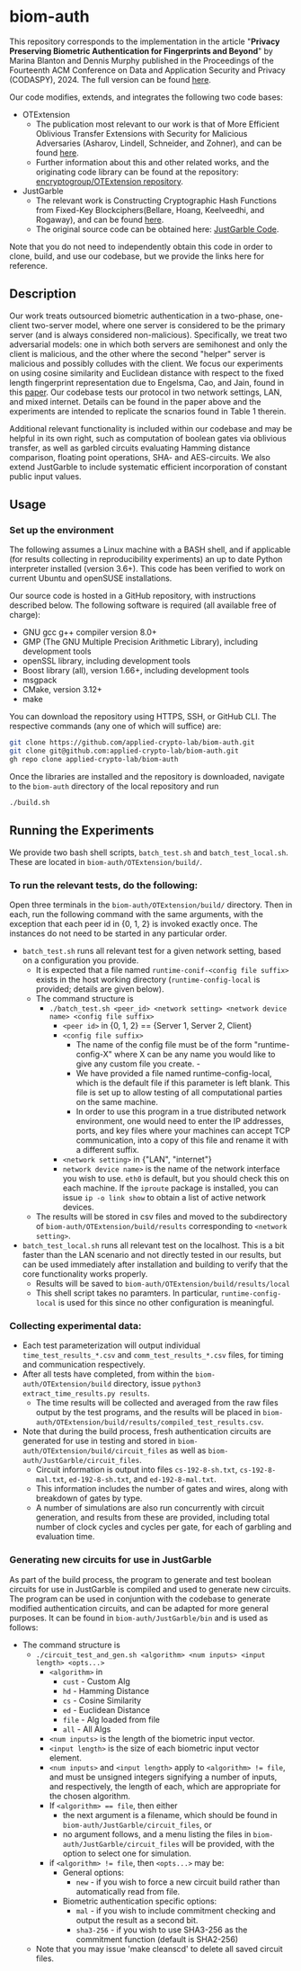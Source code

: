 # biom-auth

This repository corresponds to the implementation in the article "**Privacy Preserving Biometric Authentication for Fingerprints and Beyond**" by Marina Blanton and Dennis Murphy published in the Proceedings of the Fourteenth ACM Conference on Data and Application Security and Privacy (CODASPY), 2024. The full version can be found [here](https://eprint.iacr.org/2024/525.pdf).

Our code modifies, extends, and integrates the following two code bases:

  - OTExtension
    - The publication most relevant to our work is that of More Efficient Oblivious Transfer Extensions with Security for Malicious Adversaries (Asharov, Lindell, Schneider, and Zohner), and can be found [here](https://eprint.iacr.org/2015/061.pdf).
    - Further information about this and other related works, and the originating code library can be found at the repository: [encryptogroup/OTExtension repository](https://github.com/encryptogroup/OTExtension).
  - JustGarble
    - The relevant work is Constructing Cryptographic Hash Functions from Fixed-Key Blockciphers(Bellare, Hoang, Keelveedhi, and Rogaway), and can be found [here](https://www.iacr.org/cryptodb/data/paper.php?pubkey=23874).
    - The original source code can be obtained here: [JustGarble Code](https://cseweb.ucsd.edu/groups/justgarble/).

Note that you do not need to independently obtain this code in order to clone, build, and use our codebase, but we provide the links here for reference.


## Description
Our work treats outsourced biometric authentication in a two-phase, one-client two-server model, where one server is considered to be the primary server (and is always considered non-malicious). Specifically, we treat two adversarial models: one in which both servers are semihonest and only the client is malicious, and the other where the second "helper" server is malicious and possibly colludes with the client. We focus our experiments on using cosine similarity and Euclidean distance with respect to the fixed length fingerprint representation due to Engelsma, Cao, and Jain, found in this [paper](https://arxiv.org/pdf/1909.09901). Our codebase tests our protocol in two network settings, LAN, and mixed internet. Details can be found in the paper above and the experiments are intended to replicate the scnarios found in Table 1 therein.

Additional relevant functionality is included within our codebase and may be helpful in its own right, such as computation of boolean gates via oblivious transfer, as well as garbled circuits evaluating Hamming distance comparison, floating point operations, SHA- and AES-circuits. We also extend JustGarble to include systematic efficient incorporation of constant public input values.

## Usage

### Set up the environment
The following assumes a Linux machine with a BASH shell, and if applicable (for results collecting in reproducibility experiments) an up to date Python interpreter installed (version 3.6+). This code has been verified to work on current Ubuntu and openSUSE installations.

Our source code is hosted in a GitHub repository, with instructions described below. The following software is required (all available free of charge):

  - GNU gcc g++ compiler version 8.0+
  - GMP (The GNU Multiple Precision Arithmetic Library), including development tools
  - openSSL library, including development tools
  - Boost library (all), version 1.66+, including development tools
  - msgpack
  - CMake, version 3.12+
  - make

You can download the repository using HTTPS, SSH, or GitHub CLI. The respective commands (any one of which will suffice) are:

```bash
git clone https://github.com/applied-crypto-lab/biom-auth.git
git clone git@github.com:applied-crypto-lab/biom-auth.git
gh repo clone applied-crypto-lab/biom-auth
```

Once the libraries are installed and the repository is downloaded, navigate to the ```biom-auth``` directory of the local repository and run

```bash
./build.sh
```


## Running the Experiments

We provide two bash shell scripts, `batch_test.sh` and `batch_test_local.sh`. These are located in `biom-auth/OTExtension/build/`.

### To run the relevant tests, do the following:

Open three terminals in the `biom-auth/OTExtension/build/` directory. Then in each, run the following command with the same arguments, with the exception that each peer id in {0, 1, 2} is invoked exactly once. The instances do not need to be started in any particular order.

  - `batch_test.sh` runs all relevant test for a given network setting, based on a configuration you provide.
    - It is expected that a file named `runtime-conif-<config file suffix>` exists in the host working directory (`runtime-config-local` is provided; details are given below).
    - The command structure is
      - `./batch_test.sh <peer_id> <network setting> <network device name> <config file suffix>`
        - `<peer id>` in {0, 1, 2} == {Server 1, Server 2, Client}
        - `<config file suffix>`
          - The name of the config file must be of the form "runtime-config-X" where X can be any name you would like to give any custom file you create.          -
          - We have provided a file named runtime-config-local, which is the default file if this parameter is left blank. This file is set up to allow testing of all computational parties on the same machine.
          - In order to use this program in a true distributed network environment, one would need to enter the IP addresses, ports, and key files where your machines can accept TCP communication, into a copy of this file and rename it with a different suffix.
        - `<network setting>` in {"LAN", "internet"}
        - `network device name>` is the name of the network interface you wish to use. `eth0` is default, but you should check this on each machine. If the `iproute` package is installed, you can issue `ip -o link show` to obtain a list of active network devices.
    - The results will be stored in csv files and moved to the subdirectory of `biom-auth/OTExtension/build/results` corresponding to `<network setting>`.
  - `batch_test_local.sh` runs all relevant test on the localhost. This is a bit faster than the LAN scenario and not directly tested in our results, but can be used immediately after installation and building to verify that the core functionality works properly.
    - Results will be saved to `biom-auth/OTExtension/build/results/local`
    - This shell script takes no paramters. In particular, `runtime-config-local` is used for this since no other configuration is meaningful.


### Collecting experimental data:

  - Each test parameterization will output individual `time_test_results_*.csv` and `comm_test_results_*.csv` files, for timing and communication respectively.
  - After all tests have completed, from within the `biom-auth/OTExtension/build` directory, issue `python3 extract_time_results.py results`.
    - The time results will be collected and averaged from the raw files output by the test programs, and the results will be placed in `biom-auth/OTExtension/build/results/compiled_test_results.csv`.
  - Note that during the build process, fresh authentication circuits are generated for use in testing and stored in `biom-auth/OTExtension/build/circuit_files` as well as `biom-auth/JustGarble/circuit_files`.
    - Circuit information is output into files `cs-192-8-sh.txt`, `cs-192-8-mal.txt`, `ed-192-8-sh.txt`, and `ed-192-8-mal.txt`.
    - This information includes the number of gates and wires, along with breakdown of gates by type.
    - A number of simulations are also run concurrently with circuit generation, and results from these are provided, including total number of clock cycles and cycles per gate, for each of garbling and evaluation time.

### Generating new circuits for use in JustGarble

As part of the build process, the program to generate and test boolean circuits for use in JustGarble is compiled and used to generate new circuits. The program can be used in conjuntion with the codebase to generate modified authentication circuits, and can be adapted for more general purposes. It can be found in `biom-auth/JustGarble/bin` and is used as follows:

  - The command structure is
    - `./circuit_test_and_gen.sh <algorithm> <num inputs> <input length> <opts...>`
      - `<algorithm>` in
        - `cust` - Custom Alg
        - `hd` - Hamming Distance
        - `cs` - Cosine Similarity
        - `ed` - Euclidean Distance
        - `file` - Alg loaded from file
        - `all` - All Algs
      - `<num inputs>` is the length of the biometric input vector.
      - `<input length>` is the size of each biometric input vector element.
      - `<num inputs>` and `<input length>` apply to `<algorithm> != file`, and must be unsigned integers signifying a number of inputs, and respectively, the length of each, which are appropriate for the chosen algorithm.
      - If `<algorithm> == file`, then either
        - the next argument is a filename, which should be found in `biom-auth/JustGarble/circuit_files`, or
        - no argument follows, and a menu listing the files in `biom-auth/JustGarble/circuit_files` will be provided, with the option to select one for simulation.
      - if `<algorithm> != file`, then `<opts...>` may be:
        - General options:
          - `new` - if you wish to force a new circuit build rather than automatically read from file.
        - Biometric authentication specific options:
          - `mal` - if you wish to include commitment checking and output the result as a second bit.
          - `sha3-256` - if you wish to use SHA3-256 as the commitment function (default is SHA2-256)
    - Note that you may issue 'make cleanscd' to delete all saved circuit files.




